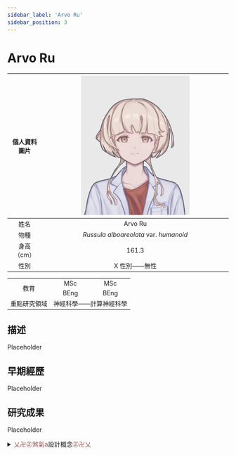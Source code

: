 ```yaml
---
sidebar_label: 'Arvo Ru'
sidebar_position: 3
---
```


# Arvo Ru

|個人資料圖片|<img src="https://raw.githubusercontent.com/Monoginryoso/ocwiki/44adbc78832afc6575106a937c19e06c4e31424f/static/img/ra-profile.svg" width="60%" />|
|:--:|:--:|
|姓名|Arvo Ru|
|物種|*Russula alboareolata* var. *humanoid*|
|身高（cm）|161.3|
|性別|X 性別——無性|
<table>
<tr>
    <td rowspan="2" align="center">教育<br/></td>
    <td align="center">MSc</td>
    <td align="center">MSc</td>
</tr>
<tr>
    <td align="center">BEng</td>
    <td align="center">BEng</td>
</tr>
<tr>
    <td align="center">重點研究領域</td>
    <td colspan="2" align="center">神經科學——計算神經科學</td>
</tr>
</table>


## 描述
  Placeholder

## 早期經歷
  Placeholder

## 研究成果
  Placeholder  

<details>
  <summary><font color="#965252">乂卍㊣煞氣a</font>設計概念<font color="#965252">㊣卍乂</font></summary>
  Placeholder
</details>